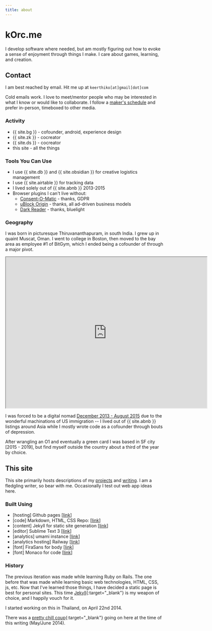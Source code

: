 ```yaml
---
title: about
---
```

# kOrc.me

I develop software where needed, but am mostly figuring out how to evoke a sense of enjoyment through things I make. I care about games, learning, and creation.

## Contact

I am best reached by email. Hit me up at `keerthiko[at]gmail[dot]com`

Cold emails work. I love to meet/mentor people who may be interested in what I know or would like to collaborate. I follow a [maker's schedule](http://paulgraham.com/makersschedule.html) and prefer in-person, timeboxed to other media.

### Activity

* {{ site.bg }} - cofounder, android, experience design
* {{ site.zk }} - cocreator
* {{ site.ds }} - cocreator
* this site - all the things

### Tools You Can Use

* I use {{ site.db }} and {{ site.obsidian }} for creative logistics management
* I use {{ site.airtable }} for tracking data
* I lived solely out of {{ site.abnb }} 2013-2015
* Browser plugins I can't live without:
	- [Consent-O-Matic](https://github.com/cavi-au/Consent-O-Matic) - thanks, GDPR
	- [uBlock Origin](https://github.com/gorhill/uBlock) - thanks, all ad-driven business models
	- [Dark Reader](https://github.com/darkreader/darkreader) - thanks, bluelight

### Geography
I was born in picturesque Thiruvananthapuram, in south India. I grew up in quaint Muscat, Oman. I went to college in Boston, then moved to the bay area as employee #1 of BitGym, which I ended being a cofounder of through a major pivot.

<iframe src="https://www.google.com/maps/d/u/0/embed?mid=1IQosV875TjK8kZnOq03gpSYH5Bs" width="640" height="480"></iframe>

I was forced to be a digital nomad [December 2013 - August 2015](https://www.google.com/maps/d/u/0/viewer?mid=zQyPQn7ohRmA.kUSGhXjsO2xM) due to the wonderful machinations of US immigration -- I lived out of {{ site.abnb }} listings around Asia while I mostly wrote code as a cofounder through bouts of depression.

After wrangling an O1 and eventually a green card I was based in SF city [2015 - 2019], but find myself outside the country about a third of the year by choice.


## This site

This site primarily hosts descriptions of my [projects](/projects) and [writing](/essays). I am a fledgling writer, so bear with me. Occasionally I test out web app ideas here.

### Built Using

* \[hosting\] Github pages \[[link](http://pages.github.com)\]
* \[code\] Markdown, HTML, CSS Repo: \[[link](https://github.com/keerthik/keerthik.github.io)\]
* \[content\] Jekyll for static site generation \[[link](http://jekyllrb.com/)\]
* \[editor\] Sublime Text 3 \[[link](http://www.sublimetext.com/)\]
* \[analytics\] umami instance \[[link](https://umami.is/)\]
* \[analytics hosting\] Railway \[[link](https://railway.app/)\]
* \[font\] FiraSans for body \[[link](http://dev.carrois.com/fira-3-1/)\]
* \[font\] Monaco for code \[[link](https://github.com/todylu/monaco.ttf/)\]


### History

The previous iteration was made while learning Ruby on Rails. The one before that was made while learning basic web technologies, HTML, CSS, js, etc. Now that I've learned those things, I have decided a static page is best for personal sites. This time [Jekyll](http://jekyllrb.com/){:target="_blank"} is my weapon of choice, and I happily vouch for it.

I started working on this in Thailand, on April 22nd 2014.

There was a [pretty chill coup](http://en.wikipedia.org/wiki/2014_Thai_coup_d%27%C3%A9tat){:target="_blank"} going on here at the time of this writing (May/June 2014).